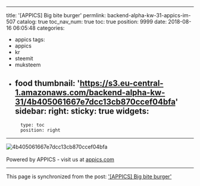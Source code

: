 
---
title: '[APPICS] Big bite burger'
permlink: backend-alpha-kw-31-appics-im-507
catalog: true
toc_nav_num: true
toc: true
position: 9999
date: 2018-08-16 06:05:48
categories:
- appics
tags:
- appics
- kr
- steemit
- muksteem
- food
thumbnail: 'https://s3.eu-central-1.amazonaws.com/backend-alpha-kw-31/4b405061667e7dcc13cb870ccef04bfa'
sidebar:
    right:
        sticky: true
widgets:
    -
        type: toc
        position: right
---


![4b405061667e7dcc13cb870ccef04bfa](https://s3.eu-central-1.amazonaws.com/backend-alpha-kw-31/4b405061667e7dcc13cb870ccef04bfa)<br/><br/>Powered by APPICS - visit us at [appics.com](https://appics.com?ref=steemit.com/507)

- - -

This page is synchronized from the post: ['[APPICS] Big bite burger'](https://steemit.com/@donekim/backend-alpha-kw-31-appics-im-507)

